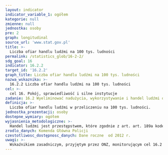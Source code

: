 ```yaml
---
layout: indicator
indicator_variable_1: ogółem
kategorie: null
zmienne: null
jednostka: osoby
pre: 2
graph: longitudinal
source_url: 'www.stat.gov.pl'
title: >-
  Liczba ofiar handlu ludźmi na 100 tys. ludności
permalink: /statistics_glob/16-2-2/
sdg_goal: 16
indicator: 16.2.2
target_id: '16.2.2'
graph_title: Liczba ofiar handlu ludźmi na 100 tys. ludności
nazwa_wskaznika: >-
  16.2.2 Liczba ofiar handlu ludźmi na 100 tys. ludności
cel: >-
  cel 16. Pokój, sprawiedliwość i silne instytucje
zadanie: 16.2 Wyeliminować nadużycia, wykorzystywanie i handel ludźmi oraz wszelkie formy przemocy i tortur wobec dzieci
definicja: >-
  Liczba ofiar handlu ludźmi w przeliczeniu na 100 tys. ludności.
jednostka_prezentacji: osoby
dostepne_wymiary: ogółem
wyjasnienia_metodologiczne: >-
  Handel ludźmi jest przestępstwem, które zgodnie z art. art. 189a kodeksu karnego (Ustawa z dnia 6 czerwca 1997 r., Dz.U. 2016.0.1137), podlega karze pozbawienia wolności na czas nie krótszy od lat 3.Pod pojęciem handlu ludźmi, zgodnie z par. 22 art. 115 kodeksu karnego rozumiemy werbowanie, transport, dostarczanie, przekazywanie, przechowywanie lub przyjmowanie osoby z zastosowaniem: przemocy lub groźby bezprawnej, uprowadzenia, podstępu, wprowadzenia w błąd albo wyzyskania błędu lub niezdolności do należytego pojmowania przedsiębranego działania, nadużycia stosunku zależności, wykorzystania krytycznego położenia lub stanu bezradności, udzielenia albo przyjęcia korzyści majątkowej lub osobistej albo jej obietnicy osobie sprawującej opiekę lub nadzór nad inną osobą – w celu jej wykorzystania, nawet za jej zgodą, w szczególności w prostytucji, pornografii lub innych formach seksualnego wykorzystania, w pracy lub usługach o charakterze przymusowym, w żebractwie, w niewolnictwie lub innych formach wykorzystania poniżających godność człowieka albo w celu pozyskania komórek, tkanek lub narządów wbrew przepisom ustawy. Jeżeli zachowanie sprawcy dotyczy małoletniego, stanowi ono handel ludźmi, nawet gdy nie zostały użyte metody lub środki wymienione w pkt 1–6.
zrodlo_danych: Komenda Główna Policji
czestotliwosc_dostępnosc_danych: Dane roczne  od 2012 r.
uwagi: >-
  Wskaźnikiem zasadniczym, przyjętym przez ONZ, monitorującym cel 16.2 Agendy 2030, jest wskaźnik 16.2.2 Liczba ofiar handlu ludźmi na 100 tys. ludności, wg płci, wieku i formy wyzysku.
---
```

